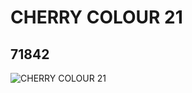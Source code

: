 # CHERRY COLOUR 21
## 71842
![CHERRY COLOUR 21](https://lc-www-live-s.legocdn.com/media/bricks/5/2/4114585.jpg)